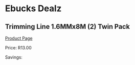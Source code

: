 
# Ebucks Dealz
## Trimming Line 1.6MMx8M (2) Twin Pack
[Product Page](https://www.ebucks.com/web/shop/productSelected.do?prodId=1200602947&catId=363410833)

Price: R13.00

Savings: 


	